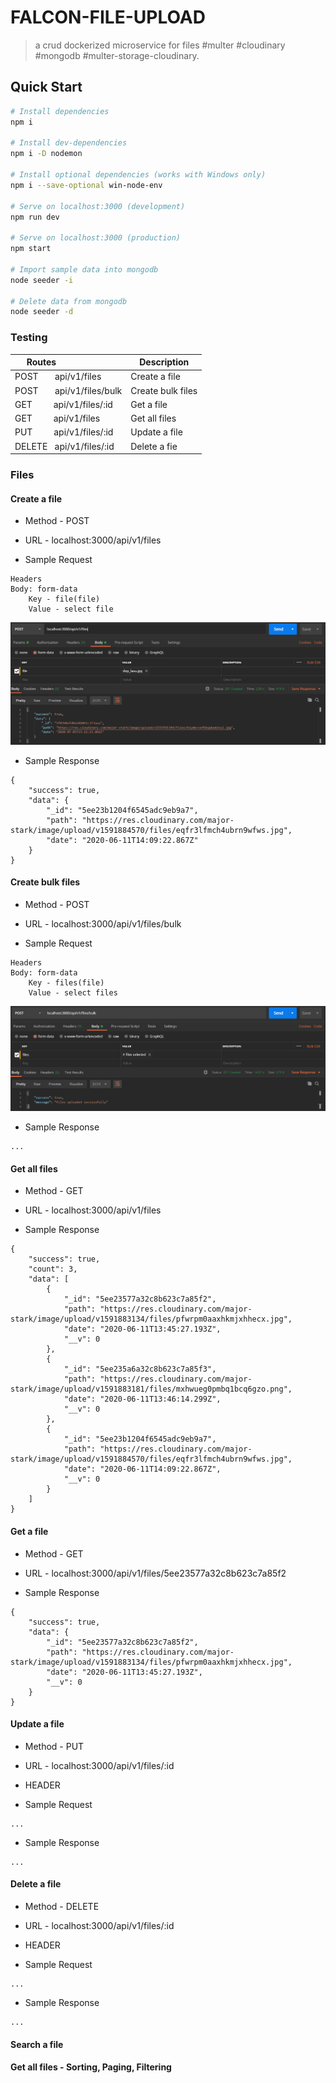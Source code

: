 # FALCON-FILE-UPLOAD

> a crud dockerized microservice for files #multer #cloudinary #mongodb #multer-storage-cloudinary.

## Quick Start

```bash
# Install dependencies
npm i

# Install dev-dependencies
npm i -D nodemon

# Install optional dependencies (works with Windows only)
npm i --save-optional win-node-env

# Serve on localhost:3000 (development)
npm run dev

# Serve on localhost:3000 (production)
npm start

# Import sample data into mongodb
node seeder -i

# Delete data from mongodb
node seeder -d
```

### Testing

| Routes&nbsp; &nbsp; &nbsp;&nbsp; &nbsp; &nbsp;&nbsp; &nbsp; &nbsp; &nbsp;&nbsp; &nbsp; &nbsp;&nbsp;| Description       |
| --------------------------------------------------- | ----------------- |
| POST &nbsp; &nbsp; &nbsp; api/v1/files              | Create a file     |
| POST &nbsp; &nbsp; &nbsp; api/v1/files/bulk         | Create bulk files |
| GET &nbsp; &nbsp; &nbsp; &nbsp; api/v1/files/:id    | Get a file        |
| GET &nbsp; &nbsp; &nbsp; &nbsp; api/v1/files        | Get all files     |
| PUT &nbsp; &nbsp; &nbsp; &nbsp; api/v1/files/:id    | Update a file     |
| DELETE &nbsp; api/v1/files/:id                      | Delete a fie      |

### Files

#### Create a file

- Method - POST

- URL - localhost:3000/api/v1/files

- Sample Request

```
Headers
Body: form-data
    Key - file(file)
    Value - select file
```

![Create a file screenshot](create_a_file.PNG)

- Sample Response

```
{
    "success": true,
    "data": {
        "_id": "5ee23b1204f6545adc9eb9a7",
        "path": "https://res.cloudinary.com/major-stark/image/upload/v1591884570/files/eqfr3lfmch4ubrn9wfws.jpg",
        "date": "2020-06-11T14:09:22.867Z"
    }
}
```

#### Create bulk files

- Method - POST

- URL - localhost:3000/api/v1/files/bulk

- Sample Request

```
Headers
Body: form-data
    Key - files(file)
    Value - select files
```

![Create bulk files screenshot](create_bulk_files.PNG)

- Sample Response

```
...
```

#### Get all files

- Method - GET

- URL - localhost:3000/api/v1/files

- Sample Response

```
{
    "success": true,
    "count": 3,
    "data": [
        {
            "_id": "5ee23577a32c8b623c7a85f2",
            "path": "https://res.cloudinary.com/major-stark/image/upload/v1591883134/files/pfwrpm0aaxhkmjxhhecx.jpg",
            "date": "2020-06-11T13:45:27.193Z",
            "__v": 0
        },
        {
            "_id": "5ee235a6a32c8b623c7a85f3",
            "path": "https://res.cloudinary.com/major-stark/image/upload/v1591883181/files/mxhwueg0pmbq1bcq6gzo.png",
            "date": "2020-06-11T13:46:14.299Z",
            "__v": 0
        },
        {
            "_id": "5ee23b1204f6545adc9eb9a7",
            "path": "https://res.cloudinary.com/major-stark/image/upload/v1591884570/files/eqfr3lfmch4ubrn9wfws.jpg",
            "date": "2020-06-11T14:09:22.867Z",
            "__v": 0
        }
    ]
}
```

#### Get a file

- Method - GET

- URL - localhost:3000/api/v1/files/5ee23577a32c8b623c7a85f2

- Sample Response

```
{
    "success": true,
    "data": {
        "_id": "5ee23577a32c8b623c7a85f2",
        "path": "https://res.cloudinary.com/major-stark/image/upload/v1591883134/files/pfwrpm0aaxhkmjxhhecx.jpg",
        "date": "2020-06-11T13:45:27.193Z",
        "__v": 0
    }
}
```

#### Update a file

- Method - PUT

- URL - localhost:3000/api/v1/files/:id

- HEADER

- Sample Request

```
...
```

- Sample Response

```
...
```

#### Delete a file

- Method - DELETE

- URL - localhost:3000/api/v1/files/:id

- HEADER

- Sample Request

```
...
```

- Sample Response

```
...
```

#### Search a file

#### Get all files - Sorting, Paging, Filtering
